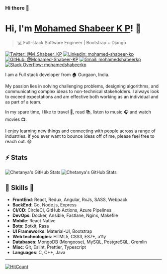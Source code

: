 ### Hi there 👋

<!--
**Mohamed-Shabeer-KP/Mohamed-Shabeer-KP** is a ✨ _special_ ✨ repository because its `README.md` (this file) appears on your GitHub profile.

Here are some ideas to get you started:

- 🔭 I’m currently working on ...
- 🌱 I’m currently learning ...
- 👯 I’m looking to collaborate on ...
- 🤔 I’m looking for help with ...
- 💬 Ask me about ...
- 📫 How to reach me: ...
- 😄 Pronouns: ...
- ⚡ Fun fact: ...
-->
# Hi, I'm [Mohamed Shabeer K P](https://mohamedshabeerkp.netlify.app)! 👋

>  💻 Full-stack Software Engineer | Bootstrap + Django

[![Twitter: @M_Shabeer_KP](https://img.shields.io/twitter/follow/availchet?style=social)](https://twitter.com/M_Shabeer_KP)
[![Linkedin: mohamed-shabeer-kp](https://img.shields.io/badge/-Chetanya%20Kandhari-blue?style=flat-square&logo=Linkedin&logoColor=white&link=https://www.linkedin.com/in/chetanya-kandhari/)](https://www.linkedin.com/in/mohamed-shabeer-kp/)
[![GitHub: @Mohamed-Shabeer-KP](https://img.shields.io/github/followers/availchet?label=follow&style=social)](https://github.com/Mohamed-Shabeer-KP)
[![Gmail: mohamedshabeerkp](https://img.shields.io/badge/Gmail-availchet-red)](mailto:mohammedshabeerkp@gmail.com)
[![Stack Overflow: mohamedshabeerkp](https://img.shields.io/badge/-Stack%20Overflow-222222?logo=stack-overflow&link=https://stackoverflow.com/users/story/9985283)](https://stackoverflow.com/users/story/9985283)

I am a Full stack developer from :house: Gurgaon, India.

My passion lies in solving challenging problems, designing algorithms, and communicating complex ideas to non-technical stakeholders.
I always look to exceed expectations and am effective both working as an individual and as part of a team.

In my spare time, I like to travel :walking:, read :books:, listen to music :headphones: and watch movies :tv:.

I enjoy learning new things and connecting with people across a range of industries. 
If you ever want to bounce ideas off of me, please feel free to reach out. 😄

## ⚡ Stats
![Chetanya's GitHub Stats](https://github-readme-stats.vercel.app/api?username=chetanyakan&hide=["issues"]&show_icons=true)
![Chetanya's GitHub Stats](https://github-readme-stats.vercel.app/api?username=availchet&hide=["issues"]&show_icons=true)

##  🎉 Skills  🎉
- **FrontEnd**: React, Redux, Angular, RxJs, SASS, Webpack
- **BackEnd**: Go, Node.js, Express
- **CI/CD**: CircleCI, GitHub Actions, Azure Pipelines
- **DevOps**: Docker, Ansible, Fastlane, Nginx, Makefile
- **Mobile**: React Native
- **Bots**: Botkit, Rasa
- **UI Frameworks**: Material-UI, Bootstrap
- **Web technologies**: HTML5, CSS3, ES7+, a11y
- **Databases**: MongoDB (Mongoose), MySQL, PostgreSQL, Gremlin
- **Misc**: Git, Eslint, Prettier, Typescript
- **Languages**: C, C++, Java

---

[![HitCount](http://hits.dwyl.com/availchet/availchet.svg)](http://hits.dwyl.com/availchet/availchet)
